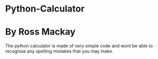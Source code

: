 # Python-Calculator
# By Ross Mackay

The python calculator is made of very simple code and wont be able to recognise any spelling mistakes that you may make.
